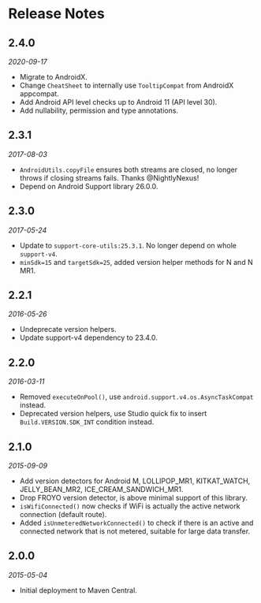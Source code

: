 Release Notes
=============

## 2.4.0
_2020-09-17_

- Migrate to AndroidX.
- Change `CheatSheet` to internally use `TooltipCompat` from AndroidX appcompat.
- Add Android API level checks up to Android 11 (API level 30).
- Add nullability, permission and type annotations.

## 2.3.1
_2017-08-03_

- `AndroidUtils.copyFile` ensures both streams are closed, no longer throws if closing streams fails. Thanks @NightlyNexus!
- Depend on Android Support library 26.0.0.

## 2.3.0
_2017-05-24_

- Update to `support-core-utils:25.3.1`. No longer depend on whole `support-v4`.
- `minSdk=15` and `targetSdk=25`, added version helper methods for N and N MR1.

## 2.2.1
_2016-05-26_

- Undeprecate version helpers.
- Update support-v4 dependency to 23.4.0.

## 2.2.0
_2016-03-11_

- Removed `executeOnPool()`, use `android.support.v4.os.AsyncTaskCompat` instead.
- Deprecated version helpers, use Studio quick fix to insert `Build.VERSION.SDK_INT` condition instead.

## 2.1.0
_2015-09-09_

- Add version detectors for Android M, LOLLIPOP_MR1, KITKAT_WATCH, JELLY_BEAN_MR2, ICE_CREAM_SANDWICH_MR1.
- Drop FROYO version detector, is above minimal support of this library.
- `isWifiConnected()` now checks if WiFi is actually the active network connection (default route).
- Added `isUnmeteredNetworkConnected()` to check if there is an active and connected network that is not metered, suitable for large data transfer.

## 2.0.0
_2015-05-04_

- Initial deployment to Maven Central.